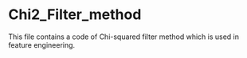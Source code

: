 # Chi2_Filter_method
This file contains a code of Chi-squared filter method which is used in feature engineering.
